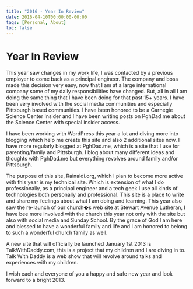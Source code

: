 ```yaml
---
title: "2016 - Year In Review"
date: 2016-04-10T00:00:00-00:00
tags: [Personal, About]
toc: false
---
```

# Year In Review

This year saw changes in my work life, I was contacted by a previous employer to come
back as a principal engineer. The company and boss made this decision very easy, now
that I am at a large international company some of my daily responsibilities have changed.
But, all in all I am doing the same thing that I have been doing for that past 15+ years.
I have been very involved with the social media communities and especially Pittsburgh
based communities. I have been honored to be a Carnegie Science Center Insider and I
have been writing posts on PghDad.me about the Science Center with special insider access.

I have been working with WordPress this year a lot and diving more into blogging which
help me create this site and also 2 additional sites now. I have more regularly blogged
at PghDad.me, which is a site that I use for parenting/family and Pittsburgh. I blog
about many different ideas and thoughts with PghDad.me but everything revolves around
family and/or Pittsburgh.

The purpose of this site, Rainaldi.org, which I plan to become more active with this year
is my technical site. Which is extension of what I do professionally, as a principal
engineer and a tech geek I use all kinds of technologies both personally and professional.
This site is a place to write and share my feelings about what I am doing and learning.
This year also saw the re-launch of our church�s web site at Stewart Avenue Lutheran,
I have bee more involved with the church this year not only with the site but also
with social media and Sunday School. By the grace of God I am here and blessed to have a
wonderful family and life and I am honored to belong to such a wonderful church family as well.

A new site that will officially be launched January 1st 2013 is TalkWithDaddy.com, this is a
project that my children and I are diving in to. Talk With Daddy is a web show that will
revolve around talks and experiences with my children.

I wish each and everyone of you a happy and safe new year and look forward to a bright 2013.
